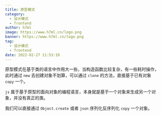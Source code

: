 ```yaml
---
title: 原型模式
category:
  - 设计模式
  - frontend
author: h7ml
image: https://www.h7ml.cn/logo.png
banner: https://www.h7ml.cn/logo.png
tag:
  - 设计模式
  - frontend
date: 2022-02-27 11:53:19
---
```


原型模式在基于类的语言中作用大一些，当构造函数比较复杂，有一些耗时操作，此时通过 `new` 去创建对象不划算，可以通过 `clone` 的方法，直接基于已有对象 `copy` 一个。

`js` 属于基于原型的面向对象的编程语言，本身就是基于一个对象来生成另一个对象，并没有真正的类。

我们可以直接通过 `Object.create` 或者 `json` 序列化反序列化 `copy` 一个对象。
